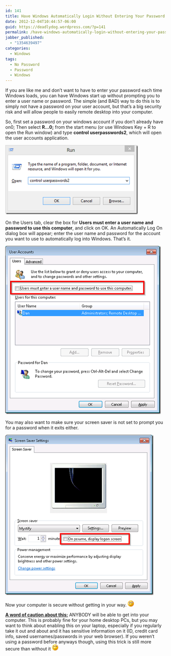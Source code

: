 ```yaml
---
id: 141
title: Have Windows Automatically Login Without Entering Your Password
date: 2012-12-04T10:44:57-06:00
guid: https://deadlydog.wordpress.com/?p=141
permalink: /have-windows-automatically-login-without-entering-your-password/
jabber_published:
  - "1354639497"
categories:
  - Windows
tags:
  - No Password
  - Password
  - Windows
---
```

If you are like me and don&#8217;t want to have to enter your password each time Windows loads, you can have Windows start up without prompting you to enter a user name or password. The simple (and BAD) way to do this is to simply not have a password on your user account, but that’s a big security risk and will allow people to easily remote desktop into your computer.

So, first set a password on your windows account if you don’t already have on0; Then select **R...0;** from the start menu (or use Windows Key + R to open the Run window) and type **control userpasswords2**, which will open the user accounts application.

[<img title="image" style="background-image:none;padding-top:0;padding-left:0;display:inline;padding-right:0;border-width:0;" border="0" alt="image" src="/assets/Posts/2012/12/image_thumb.png" width="417" height="218" />](/assets/Posts/2012/12/image.png)



On the Users tab, clear the box for **Users must enter a user name and password to use this computer**, and click on OK. An Automatically Log On dialog box will appear; enter the user name and password for the account you want to use to automatically log into Windows. That&#8217;s it.

[<img title="image" style="background-image:none;padding-top:0;padding-left:0;display:inline;padding-right:0;border-width:0;" border="0" alt="image" src="/assets/Posts/2012/12/image_thumb1.png" width="489" height="529" />](/assets/Posts/2012/12/image1.png)



You may also want to make sure your screen saver is not set to prompt you for a password when it exits either.

[<img title="image" style="background-image:none;padding-top:0;padding-left:0;display:inline;padding-right:0;border-width:0;" border="0" alt="image" src="/assets/Posts/2012/12/image_thumb2.png" width="466" height="504" />](/assets/Posts/2012/12/image2.png)

Now your computer is secure without getting in your way. <img class="wlEmoticon wlEmoticon-smile" style="border-style:none;" alt="Smile" src="/assets/Posts/2012/12/wlemoticon-smile.png" />



**<u>A word of caution about this:</u>** ANYBODY will be able to get into your computer. This is probably fine for your home desktop PCs, but you may want to think about enabling this on your laptop, especially if you regularly take it out and about and it has sensitive information on it (ID, credit card info, saved usernames/passwords in your web browser). If you weren’t using a password before anyways though, using this trick is still more secure than without it <img class="wlEmoticon wlEmoticon-winkingsmile" style="border-style:none;" alt="Winking smile" src="/assets/Posts/2012/12/wlemoticon-winkingsmile.png" />
